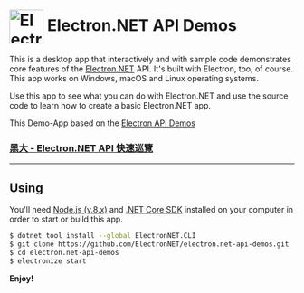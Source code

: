 # <img src="https://cloud.githubusercontent.com/assets/378023/15172388/b2b81950-1790-11e6-9a7c-ccc39912bb3a.png" width="60px" align="center" alt="Electron.NET API Demos icon"> Electron.NET API Demos  
  
This is a desktop app that interactively and with sample code demonstrates core features of the [Electron.NET](https://github.com/ElectronNET/Electron.NET) API. It's built with Electron, too, of course. This app works on Windows, macOS and Linux operating systems.  
  
Use this app to see what you can do with Electron.NET and use the source code to learn how to create a basic Electron.NET app.  
  
This Demo-App based on the [Electron API Demos](https://github.com/electron/electron-api-demos)  

### [黑大 - Electron.NET API 快速巡覽](https://blog.darkthread.net/blog/electron-api-brief)

---  
  
## Using
  
You'll need [Node.js (v.8.x)](https://nodejs.org) and [.NET Core SDK](https://www.microsoft.com/net/download/core) installed on your computer in order to start or build this app.

```bash
$ dotnet tool install --global ElectronNET.CLI
$ git clone https://github.com/ElectronNET/electron.net-api-demos.git
$ cd electron.net-api-demos
$ electronize start
```  
  
**Enjoy!**
